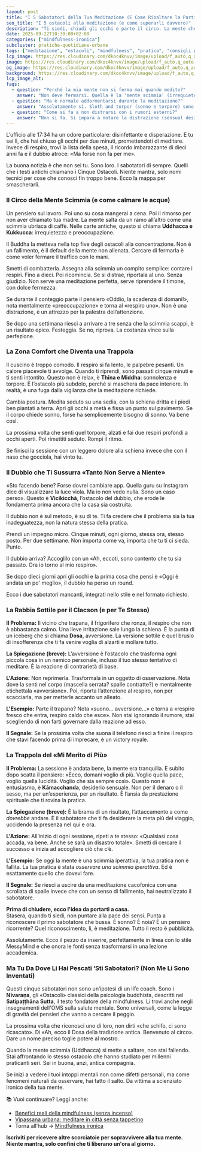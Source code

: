 ```yaml
---
layout: post
title: "I 5 Sabotatori della Tua Meditazione (E Come Ribaltare la Partita)"
seo_title: "I 5 ostacoli alla meditazione (e come superarli davvero)"
description: "Ti siedi, chiudi gli occhi e parte il circo. La mente che vaga, la schiena che duole, il dubbio che assale. Non sei tu a sbagliare, sono loro. Ecco come riconoscerli."
date: 2025-09-22T10:30:00+02:00
categories: ["mindfulness-ironica"]
subcluster: pratiche-quotidiane-urbane
tags: ["meditazione", "ostacoli", "mindfulness", "pratica", "consigli pratici"]
lcp_image: https://res.cloudinary.com/dkoc4knvv/image/upload/f_auto,q_auto,dpr_auto,c_fill,g_auto,ar_16:9,w_1600/v1756042380/buddismo_alng7w.webp
image: https://res.cloudinary.com/dkoc4knvv/image/upload/f_auto,q_auto,dpr_auto,c_fill,g_auto,ar_16:9,w_1600/v1756042380/buddismo_alng7w.webp
og_image: https://res.cloudinary.com/dkoc4knvv/image/upload/f_auto,q_auto,dpr_auto,c_fill,g_auto,ar_1.91:1,w_1600/v1756042380/buddismo_alng7w.webp
background: https://res.cloudinary.com/dkoc4knvv/image/upload/f_auto,q_auto,c_fill,g_auto,ar_16:10,w_800,dpr_auto/v1756042380/buddismo_alng7w.webp
lcp_image_alt: 
faqs:
  - question: "Perché la mia mente non si ferma mai quando medito?"
    answer: "Non deve fermarsi. Quella è la 'mente scimmia' (irrequietezza e preoccupazione). È normale: il punto è notarla e riportare l’attenzione al respiro."
  - question: "Ma è normale addormentarsi durante la meditazione?"
    answer: "Assolutamente sì. Sloth and torpor (sonno e torpore) sono ostacoli classici. Segnale che forse hai bisogno di riposo o di cambiare postura."
  - question: "Come si fa a non distrarsi con i rumori esterni?"
    answer: "Non si fa. Si impara a notare la distrazione (sensual desire/aversion) e a riportare gentilmente l'attenzione al respiro. Ogni volta. Senza giudizio."
---
```


L’ufficio alle 17:34 ha un odore particolare: disinfettante e disperazione. E tu sei lì, che hai chiuso gli occhi per due minuti, promettendoti di meditare. Invece di respiro, trovi la lista della spesa, il ricordo imbarazzante di dieci anni fa e il dubbio atroce: «Ma forse non fa per me».

La buona notizia è che non sei tu. Sono loro. I sabotatori di sempre. Quelli che i testi antichi chiamano i Cinque Ostacoli. Niente mantra, solo nomi tecnici per cose che conosci fin troppo bene. Ecco la mappa per smascherarli.

### Il Circo della Mente Scimmia (e come calmare le acque)

Un pensiero sul lavoro. Poi uno su cosa mangerai a cena. Poi il rimorso per non aver chiamato tua madre. La mente salta da un ramo all’altro come una scimmia ubriaca di caffè. Nelle carte antiche, questo si chiama **Uddhacca e Kukkucca**: irrequietezza e preoccupazione.

Il Buddha la metteva nella top five degli ostacoli alla concentrazione. Non è un fallimento, è il default della mente non allenata. Cercare di fermarla è come voler fermare il traffico con le mani.

Smetti di combatterla. Assegna alla scimmia un compito semplice: contare i respiri. Fino a dieci. Poi ricomincia. Se si distrae, riportala al uno. Senza giudizio. Non serve una meditazione perfetta, serve riprendere il timone, con dolce fermezza.

Se durante il conteggio parte il pensiero «Oddio, la scadenza di domani!», nota mentalmente «preoccupazione» e torna al «respiro uno». Non è una distrazione, è un attrezzo per la palestra dell’attenzione.

Se dopo una settimana riesci a arrivare a tre senza che la scimmia scappi, è un risultato epico. Festeggia. Se no, riprova. La costanza vince sulla perfezione.

### La Zona Comfort che Diventa una Trappola

Il cuscino è troppo comodo. Il respiro si fa lento, le palpebre pesanti. Un calore piacevole ti avvolge. Quando ti riprendi, sono passati cinque minuti e ti senti intontito. Questo non è relax, è **Thīna e Middha**: sonnolenza e torpore.
È l’ostacolo più subdolo, perché si maschera da pace interiore. In realtà, è una fuga dalla vigilanza che la meditazione richiede.

Cambia postura. Medita seduto su una sedia, con la schiena dritta e i piedi ben piantati a terra. Apri gli occhi a metà e fissa un punto sul pavimento. Se il corpo chiede sonno, forse ha semplicemente bisogno di sonno. Va bene così.

La prossima volta che senti quel torpore, alzati e fai due respiri profondi a occhi aperti. Poi rimettiti seduto. Rompi il ritmo.

Se finisci la sessione con un leggero dolore alla schiena invece che con il naso che gocciola, hai vinto tu.

### Il Dubbio che Ti Sussurra «Tanto Non Serve a Niente»

«Sto facendo bene? Forse dovrei cambiare app. Quella guru su Instagram dice di visualizzare la luce viola. Ma io non vedo nulla. Sono un caso perso». Questo è **Vicikicchā**, l’ostacolo del dubbio, che erode le fondamenta prima ancora che la casa sia costruita.

Il dubbio non è sul metodo, è su di te. Ti fa credere che il problema sia la tua inadeguatezza, non la natura stessa della pratica.

Prendi un impegno micro. Cinque minuti, ogni giorno, stessa ora, stesso posto. Per due settimane. Non importa come va, importa che tu ti ci sieda. Punto.

Il dubbio arriva? Accoglilo con un «Ah, eccoti, sono contento che tu sia passato. Ora io torno al mio respiro».

Se dopo dieci giorni apri gli occhi e la prima cosa che pensi è «Oggi è andata un po' meglio», il dubbio ha perso un round.

Ecco i due sabotatori mancanti, integrati nello stile e nel formato richiesto.

### La Rabbia Sottile per il Clacson (e per Te Stesso)

**Il Problema:** Il vicino che trapana, il frigorifero che ronza, il respiro che non è abbastanza calmo. Una lieve irritazione sale lungo la schiena. È la punta di un iceberg che si chiama **Dosa**, avversione. La versione sottile è quel brusio di insofferenza che ti fa venire voglia di alzarti e mollare tutto.

**La Spiegazione (breve):** L’avversione è l’ostacolo che trasforma ogni piccola cosa in un nemico personale, incluso il tuo stesso tentativo di meditare. È la reazione di contrarietà di base.

**L'Azione:** Non reprimerla. Trasformala in un oggetto di osservazione. Nota dove la senti nel corpo (mascella serrata? spalle contratte?) e mentalmente etichettala «avversione». Poi, riporta l’attenzione al respiro, non per scacciarla, ma per metterle accanto un alleato.

**L'Esempio:** Parte il trapano? Nota «suono… avversione…» e torna a «respiro fresco che entra, respiro caldo che esce». Non stai ignorando il rumore, stai scegliendo di non farti governare dalla reazione ad esso.

**Il Segnale:** Se la prossima volta che suona il telefono riesci a finire il respiro che stavi facendo prima di imprecare, è un victory royale.

### La Trappola del «Mi Merito di Più»

**Il Problema:** La sessione è andata bene, la mente era tranquilla. E subito dopo scatta il pensiero: «Ecco, domani voglio di più. Voglio quella pace, voglio quella lucidità. Voglio che sia sempre così». Questo non è entusiasmo, è **Kāmacchanda**, desiderio sensuale. Non per il denaro o il sesso, ma per un’esperienza, per un risultato. È l’ansia da prestazione spirituale che ti rovina la pratica.

**La Spiegazione (breve):** È la brama di un risultato, l’attaccamento a come *dovrebbe* andare. È il sabotatore che ti fa desiderare la meta più del viaggio, uccidendo la presenza nel qui e ora.

**L'Azione:** All’inizio di ogni sessione, ripeti a te stesso: «Qualsiasi cosa accada, va bene. Anche se sarà un disastro totale». Smetti di cercare il successo e inizia ad accogliere ciò che c’è.

**L'Esempio:** Se oggi la mente è una scimmia iperattiva, la tua pratica non è fallita. La tua pratica è stata *osservare una scimmia iperattiva*. Ed è esattamente quello che dovevi fare.

**Il Segnale:** Se riesci a uscire da una meditazione cacofonica con una scrollata di spalle invece che con un senso di fallimento, hai neutralizzato il sabotatore.


**Prima di chiudere, ecco l'idea da portarti a casa.**  
Stasera, quando ti siedi, non puntare alla pace dei sensi. Punta a riconoscere il primo sabotatore che bussa. È sonno? È noia? È un pensiero ricorrente? Quel riconoscimento, lì, è meditazione. Tutto il resto è pubblicità.

Assolutamente. Ecco il pezzo da inserire, perfettamente in linea con lo stile MessyMind e che onora le fonti senza trasformarsi in una lezione accademica.

### Ma Tu Da Dove Li Hai Pescati ‘Sti Sabotatori? (Non Me Li Sono Inventati)

Questi cinque sabotatori non sono un’ipotesi di un life coach. Sono i **Nīvaraṇa**, gli «Ostacoli» classici della psicologia buddhista, descritti nel **Satipaṭṭhāna Sutta**, il testo fondatore della mindfulness. Li trovi anche negli insegnamenti dell'OMS sulla salute mentale. Sono universali, come la legge di gravità dei pensieri che vanno a cercare il peggio.

La prossima volta che riconosci uno di loro, non dirti «che schifo, ci sono ricascato». Dì «Ah, ecco il Dosa della tradizione antica. Benvenuto al circo». Dare un nome preciso toglie potere al mostro.

Quando la mente scimmia (Uddhacca) si mette a saltare, non stai fallendo. Stai affrontando lo stesso ostacolo che hanno studiato per millenni praticanti seri. Sei in buona, anzi, antica compagnia.

Se inizi a vedere i tuoi intoppi mentali non come difetti personali, ma come fenomeni naturali da osservare, hai fatto il salto. Da vittima a scienziato ironico della tua mente.

📚 Vuoi continuare? Leggi anche:  
- [Benefici reali della mindfulness (senza incenso)](/mindfulness-ironica/benefici-reali-mindfulness/)  
- [Vipassana urbana: meditare in città senza tappetino](/mindfulness-ironica/vipassana-urbana/)  
- Torna all’hub → [Mindfulness ironica](/categorie/mindfulness-ironica/)



**Iscriviti per ricevere altre scorciatoie per sopravvivere alla tua mente. Niente mantra, solo confini che ti liberano un'ora al giorno.**